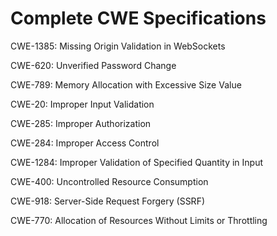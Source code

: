 

# Complete CWE Specifications

CWE-1385: Missing Origin Validation in WebSockets

CWE-620: Unverified Password Change

CWE-789: Memory Allocation with Excessive Size Value

CWE-20: Improper Input Validation

CWE-285: Improper Authorization

CWE-284: Improper Access Control

CWE-1284: Improper Validation of Specified Quantity in Input

CWE-400: Uncontrolled Resource Consumption

CWE-918: Server-Side Request Forgery (SSRF)

CWE-770: Allocation of Resources Without Limits or Throttling